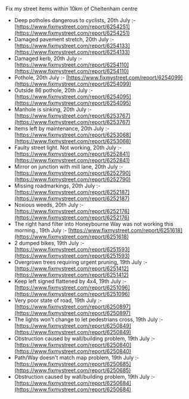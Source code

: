 Fix my street items within 10km of Cheltenham centre

<!-- fix_marker starts -->

- Deep potholes dangerous to cyclists, 20th July :- [https://www.fixmystreet.com/report/6254251](https://www.fixmystreet.com/report/6254251)
- Damaged pavement stretch, 20th July :- [https://www.fixmystreet.com/report/6254133](https://www.fixmystreet.com/report/6254133)
- Damaged kerb, 20th July :- [https://www.fixmystreet.com/report/6254110](https://www.fixmystreet.com/report/6254110)
- Pothole, 20th July :- [https://www.fixmystreet.com/report/6254099](https://www.fixmystreet.com/report/6254099)
- Outside 86 pothole, 20th July :- [https://www.fixmystreet.com/report/6254095](https://www.fixmystreet.com/report/6254095)
- Manhole is sinking, 20th July :- [https://www.fixmystreet.com/report/6253767](https://www.fixmystreet.com/report/6253767)
- Items left by maintenance, 20th July :- [https://www.fixmystreet.com/report/6253068](https://www.fixmystreet.com/report/6253068)
- Faulty street light. Not working, 20th July :- [https://www.fixmystreet.com/report/6252841](https://www.fixmystreet.com/report/6252841)
- Mirror on junction with mill lane, 20th July :- [https://www.fixmystreet.com/report/6252790](https://www.fixmystreet.com/report/6252790)
- Missing roadmarkings, 20th July :- [https://www.fixmystreet.com/report/6252187](https://www.fixmystreet.com/report/6252187)
- Noxious weeds, 20th July :- [https://www.fixmystreet.com/report/6252176](https://www.fixmystreet.com/report/6252176)
- The right hand filter into Honeybourne Way was not working this morning., 19th July :- [https://www.fixmystreet.com/report/6251618](https://www.fixmystreet.com/report/6251618)
- 2 dumped bikes, 19th July :- [https://www.fixmystreet.com/report/6251593](https://www.fixmystreet.com/report/6251593)
- Overgrown trees requiring urgent pruning, 19th July :- [https://www.fixmystreet.com/report/6251412](https://www.fixmystreet.com/report/6251412)
- Keep left signed flattened by 4x4, 19th July :- [https://www.fixmystreet.com/report/6251096](https://www.fixmystreet.com/report/6251096)
- Very poor state of road, 19th July :- [https://www.fixmystreet.com/report/6250897](https://www.fixmystreet.com/report/6250897)
- The lights won't change to let pedestrians cross, 19th July :- [https://www.fixmystreet.com/report/6250849](https://www.fixmystreet.com/report/6250849)
- Obstruction caused by wall/building problem, 19th July :- [https://www.fixmystreet.com/report/6250840](https://www.fixmystreet.com/report/6250840)
- Path/Way doesn't match map problem, 19th July :- [https://www.fixmystreet.com/report/6250685](https://www.fixmystreet.com/report/6250685)
- Obstruction caused by wall/building problem, 19th July :- [https://www.fixmystreet.com/report/6250684](https://www.fixmystreet.com/report/6250684)

<!-- fix_marker ends -->
